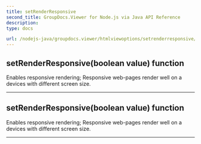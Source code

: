 ```yaml
---
title: setRenderResponsive
second_title: GroupDocs.Viewer for Node.js via Java API Reference
description: 
type: docs

url: /nodejs-java/groupdocs.viewer/htmlviewoptions/setrenderresponsive/
---
```


## setRenderResponsive(boolean value)  function

 Enables responsive rendering;
 Responsive web-pages render well on a devices with different screen size.
 


---


## setRenderResponsive(boolean value)  function

 Enables responsive rendering;
 Responsive web-pages render well on a devices with different screen size.
 


---


